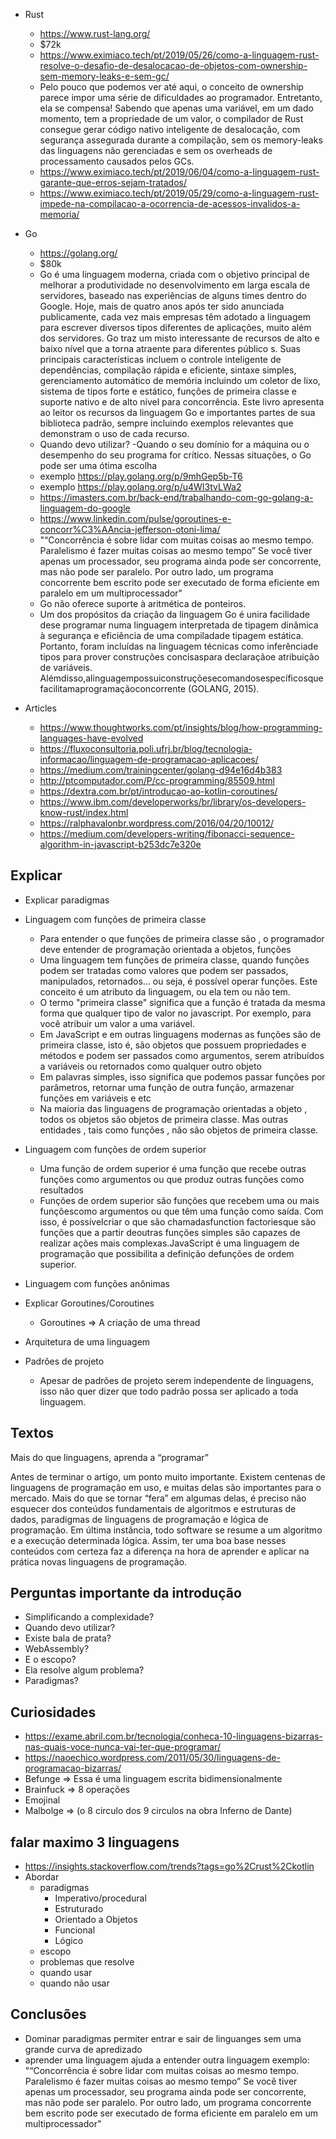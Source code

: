 * Rust 
    - https://www.rust-lang.org/
    - $72k
    - https://www.eximiaco.tech/pt/2019/05/26/como-a-linguagem-rust-resolve-o-desafio-de-desalocacao-de-objetos-com-ownership-sem-memory-leaks-e-sem-gc/
    - Pelo pouco que podemos ver até aqui, o conceito de ownership parece impor uma série de dificuldades ao programador. Entretanto, ela se compensa!
      Sabendo que apenas uma variável, em um dado momento, tem a propriedade de um valor, o compilador de Rust consegue gerar código nativo inteligente de desalocação, com segurança assegurada durante a compilação, sem os memory-leaks das linguagens não gerenciadas e sem os overheads de processamento causados pelos GCs.
    - https://www.eximiaco.tech/pt/2019/06/04/como-a-linguagem-rust-garante-que-erros-sejam-tratados/
    - https://www.eximiaco.tech/pt/2019/05/29/como-a-linguagem-rust-impede-na-compilacao-a-ocorrencia-de-acessos-invalidos-a-memoria/

* Go 
    - https://golang.org/ 
    - $80k
    - Go é uma linguagem moderna, criada com o objetivo principal de melhorar a produtividade no desenvolvimento em larga escala de servidores, baseado nas experiências de alguns times dentro do Google. Hoje, mais de quatro anos após ter sido anunciada publicamente, cada vez mais empresas têm adotado a linguagem para escrever diversos tipos diferentes de aplicações, muito além dos servidores. Go traz um misto interessante de recursos de alto e baixo nível que a torna atraente para diferentes público s. Suas principais características incluem o controle inteligente de dependências, compilação rápida e eficiente, sintaxe simples, gerenciamento automático de memória incluindo um coletor de lixo, sistema de tipos forte e estático, funções de primeira classe e suporte nativo e de alto nível para concorrência. Este livro apresenta ao leitor os recursos da linguagem Go e importantes partes de sua biblioteca padrão, sempre incluindo exemplos relevantes que demonstram o uso de cada recurso.
    - Quando devo utilizar?
        -Quando o seu domínio for a máquina ou o desempenho do seu programa for crítico. Nessas situações, o Go pode ser uma ótima escolha
    - exemplo https://play.golang.org/p/9mhGep5b-T6
    - exemplo https://play.golang.org/p/u4WI3tvLWa2
    - https://imasters.com.br/back-end/trabalhando-com-go-golang-a-linguagem-do-google
    - https://www.linkedin.com/pulse/goroutines-e-concorr%C3%AAncia-jefferson-otoni-lima/
    - "“Concorrência é sobre lidar com muitas coisas ao mesmo tempo. Paralelismo é fazer muitas coisas ao mesmo tempo”
      Se você tiver apenas um processador, seu programa ainda pode ser concorrente, mas não pode ser paralelo. Por outro lado, um programa concorrente bem escrito pode ser executado de forma eficiente em paralelo em um multiprocessador"
    - Go não oferece suporte à aritmética de ponteiros.
    - Um dos propósitos da criação da linguagem Go é unira facilidade dese programar numa linguagem interpretada de tipagem dinâmica à segurança e eficiência de uma compiladade tipagem estática. Portanto, foram incluídas na linguagem técnicas como inferênciade tipos para prover construções concisaspara declaraçãoe atribuição de variáveis. Alémdisso,alinguagempossuiconstruçõesecomandosespecíficosquefacilitamaprogramaçãoconcorrente (GOLANG, 2015).




* Articles
    - https://www.thoughtworks.com/pt/insights/blog/how-programming-languages-have-evolved
    - https://fluxoconsultoria.poli.ufrj.br/blog/tecnologia-informacao/linguagem-de-programacao-aplicacoes/
    - https://medium.com/trainingcenter/golang-d94e16d4b383
    - http://ptcomputador.com/P/cc-programming/85509.html
    - https://dextra.com.br/pt/introducao-ao-kotlin-coroutines/
    - https://www.ibm.com/developerworks/br/library/os-developers-know-rust/index.html
    - https://ralphavalonbr.wordpress.com/2016/04/20/10012/
    - https://medium.com/developers-writing/fibonacci-sequence-algorithm-in-javascript-b253dc7e320e

## Explicar
* Explicar paradigmas
* Linguagem com funções de primeira classe
    - Para entender o que funções de primeira classe são , o programador deve entender de programação orientada a objetos, funções 
    - Uma linguagem tem funções de primeira classe, quando funções podem ser tratadas como valores que podem ser passados, manipulados, retornados... ou seja, é       possível operar funções. Este conceito é um atributo da linguagem, ou ela tem ou não tem.
    - O termo "primeira classe" significa que a função é tratada da mesma forma que qualquer tipo de valor no javascript. Por exemplo, para você atribuir um valor a   uma variável.
    - Em JavaScript e em outras linguagens modernas as funções são de primeira classe, isto é, são objetos que possuem propriedades e métodos e podem ser passados     como argumentos, serem atribuídos a variáveis ou retornados como qualquer outro objeto
    - Em palavras simples, isso significa que podemos passar funções por parâmetros, retornar uma função de outra função, armazenar funções em variáveis e etc
    - Na maioria das linguagens de programação orientadas a objeto , todos os objetos são objetos de primeira classe. Mas outras entidades , tais como funções , não   são objetos de primeira classe.
    

* Linguagem com funções de ordem superior 
    - Uma função de ordem superior é uma função que recebe outras funções como argumentos ou que produz outras funções como resultados
    - Funções de ordem superior são funções que recebem uma ou mais funçõescomo argumentos ou que têm uma função como saída. Com isso, é possívelcriar o que são chamadasfunction factoriesque são funções que a partir deoutras funções simples são capazes de realizar ações mais complexas.JavaScript é uma linguagem de programação que possibilita a definição defunções de ordem superior.
* Linguagem com funções anônimas
* Explicar Goroutines/Coroutines
    - Goroutines => A criação de uma thread 
* Arquitetura de uma linguagem
* Padrões de projeto
    - Apesar de padrões de projeto serem independente de linguagens, isso não quer dizer que todo padrão possa ser aplicado a toda linguagem.

## Textos
Mais do que linguagens, aprenda a “programar”

Antes de terminar o artigo, um ponto muito importante. Existem centenas de linguagens de programação em uso, e muitas delas são importantes para o mercado. Mais do que se tornar “fera” em algumas delas, é preciso não esquecer dos conteúdos fundamentais de algoritmos e estruturas de dados, paradigmas de linguagens de programação e lógica de programação. Em última instância, todo software se resume a um algoritmo e a execução determinada lógica. Assim, ter uma boa base nesses conteúdos com certeza faz a diferença na hora de aprender e aplicar na prática novas linguagens de programação.


## Perguntas importante da introdução

* Simplificando a complexidade?
* Quando devo utilizar?
* Existe bala de prata?
* WebAssembly?
* E o escopo?
* Ela resolve algum problema?
* Paradigmas?

## Curiosidades
* https://exame.abril.com.br/tecnologia/conheca-10-linguagens-bizarras-nas-quais-voce-nunca-vai-ter-que-programar/
* https://naoechico.wordpress.com/2011/05/30/linguagens-de-programacao-bizarras/
* Befunge => Essa é uma linguagem escrita bidimensionalmente
* Brainfuck => 8 operações
* Emojinal
* Malbolge => (o 8 circulo dos 9 circulos na obra Inferno de Dante)

## falar maximo 3 linguagens
* https://insights.stackoverflow.com/trends?tags=go%2Crust%2Ckotlin
* Abordar
    - paradigmas
        - Imperativo/procedural
        - Estruturado
        - Orientado a Objetos
        - Funcional
        - Lógico
    - escopo
    - problemas que resolve
    - quando usar
    - quando não usar

## Conclusões
* Dominar paradigmas permiter entrar e sair de linguanges sem uma grande curva de apredizado 
* aprender uma linguagem ajuda a entender outra linguagem exemplo: "“Concorrência é sobre lidar com muitas coisas ao mesmo tempo. Paralelismo é fazer muitas coisas    ao mesmo tempo” Se você tiver apenas um processador, seu programa ainda pode ser concorrente, mas não pode ser paralelo. Por outro lado, um programa concorrente     bem escrito pode ser executado de forma eficiente em paralelo em um multiprocessador"